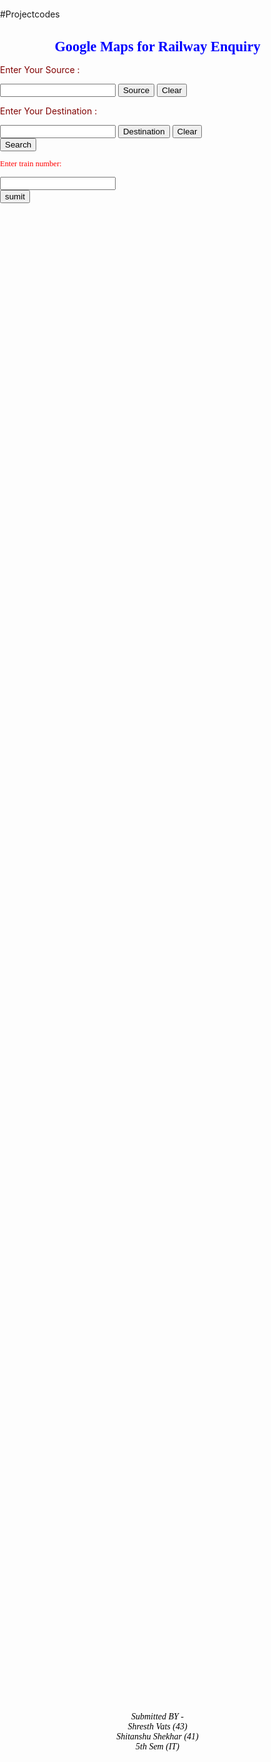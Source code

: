 #Projectcodes
 <!DOCTYPE html> 

<head> 
   <meta name="viewport" content="initial-scale=1.0, user-scalable=no" />
    <style type="text/css">
      html { height: 100% }
      body { height: 100%; margin: 0; padding: 0 }
      #map-canvas { width: 1400px; height: 60% }

    </style>
<style>
body  {
    background-image: url("http://santacruztrail.org/railtrail/wp-content/uploads/2014/11/063-1024x768.jpg");
    background-color: #cccccc;
}
</style>

  <script type="text/javascript" src="http://maps.google.com/maps/api/js?sensor=false"></script> 
  <script type="text/javascript">
      var geoResults = {};
      var geocoder;
      var map;
      var searchResults = [];
      function initialize() {
          geocoder = new google.maps.Geocoder();
          var latlng = new google.maps.LatLng(21.7679, 78.8718);
          var myOptions = {
              zoom: 6,
              center: latlng,
          }
          map = new google.maps.Map(document.getElementById("map-canvas"), myOptions);
      }

      function codeAddress(id) {
          var address = document.getElementById(id).value;
          geocoder.geocode({ 'address': address }, function (results, status) {
              if (status == google.maps.GeocoderStatus.OK) {
                  map.setCenter(results[0].geometry.location);
                  var marker = new google.maps.Marker({
                      map: map,
                      position: results[0].geometry.location
                  });

                  searchResults[id] = results[0].geometry.location;

              } else {
                  alert("Geocode was not successful for the following reason: " + status);
              }
          });


      }

       function drawLine() {
              var points = [searchResults.address1, searchResults.address2];
              var polyline = new google.maps.Polyline({
                  path: points,
                  strokeColor: '#ff0000',
                  strokeWeight: 5,
                  strokeOpacity: 0.7,
                  map: map
              });

          }

      function clearDiv1() {
          document.getElementById("address1").value = "";
      }

      function clearDiv2() {
          document.getElementById("address2").value = "";
      }

  </script> 
</head> 
<body onload="initialize()"> 

<h1 style= "color : blue ; font-family : verdana ; text-align : center ; font-size : 160%">Google Maps for Railway Enquiry</h1>

<div> 
  <p style= "color : maroon ; font-size : 100%">Enter Your Source : </p>
  <input id="address1" type="text">
  <button type="button" onclick="codeAddress('address1')">Source</button>
   <button type="button" onclick="clearDiv1()">Clear</button>
  </div> 
  <div> 
  <p style= "color : maroon ; font-size : 100%">Enter Your Destination : </p>
    <input id="address2" type="text""> 
  <button type="button" value="Destination" onclick="codeAddress('address2')">Destination</button>
         <button type="button" onclick="clearDiv2()">Clear</button>
  </div> 
    <div>
       <button type="button" onclick="drawLine()">Search</button>
    </div>

<FORM>
<p style ="color : red ; font-family : verdana ; font-size : 90%">Enter train number:<br></p>
<input type="number" name="enter train number">
<br>
<input type="BUTTON" Value="sumit" Onclick="window.location.href='http://enquiry.indianrail.gov.in/ntes/'">
</FORM>
  <div id="map-canvas"></div> 

<object width="1400" height="400" align ="top" data="http://www.indianrail.gov.in/7days_avlpress_jp.html">
</object>
<address style="font-size : 130%% ; text-align : center ; color : black ; font-family : verdana">
Submitted BY - <br>
Shresth Vats (43) <br>
Shitanshu Shekhar (41) <br>
5th Sem (IT) <br>
</body> 
